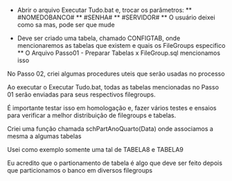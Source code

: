 * Abrir o arquivo Executar Tudo.bat e, trocar os parâmetros:
** #NOMEDOBANCO#
** #SENHA#
** #SERVIDOR#
** O usuário deixei como sa mas, pode ser que mude


* Deve ser criado uma tabela, chamado CONFIGTAB, onde mencionaremos as tabelas que existem e quais os FileGroups especifico
** O Arquivo Passo01 - Preparar Tabelas x FileGroup.sql mencionamos isso
 

No Passo 02, criei algumas procedures uteis que serão usadas no processo

Ao executar o Executar Tudo.bat, todas as tabelas mencionadas no Passo 01 serão enviadas para seus respectivos filegroups.

É importante testar isso em homologação e, fazer vários testes e ensaios para verificar a melhor distribuição de filegroups e tabelas.

Criei uma função chamada schPartAnoQuarto(Data) onde associamos a mesma a algumas tabelas

Usei como exemplo somente uma tal de TABELA8 e TABELA9

Eu acredito que o partionamento de tabela é algo que deve ser feito depois que particionamos o banco em diversos filegroups